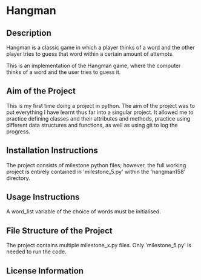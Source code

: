 # Hangman

## Description
Hangman is a classic game in which a player thinks of a word and the other player tries to guess that word within a certain amount of attempts.

This is an implementation of the Hangman game, where the computer thinks of a word and the user tries to guess it. 

## Aim of the Project
This is my first time doing a project in python. The aim of the project was to put everything I have learnt thus far into a singular project. It allowed me to practice defining classes and their attributes and methods, practice using different data structures and functions, as well as using git to log the progress.

## Installation Instructions
The project consists of milestone python files; however, the full working project is entirely contained in 'milestone_5.py' within the 'hangman158' directory.

## Usage Instructions
A word_list variable of the choice of words must be initialised.

## File Structure of the Project
The project contains multiple milestone_x.py files. Only 'milestone_5.py' is needed to run the code.

## License Information

